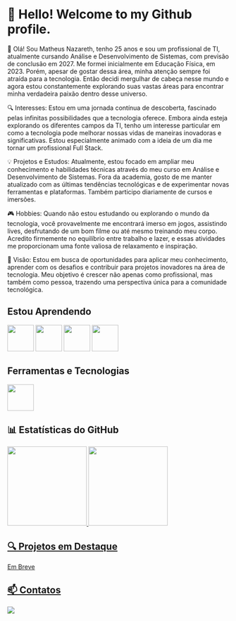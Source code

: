 # 👋 Hello! Welcome to my Github profile. 
👋 Olá! Sou Matheus Nazareth, tenho 25 anos e sou um profissional de TI, atualmente cursando Análise e Desenvolvimento de Sistemas, com previsão de conclusão em 2027. Me formei inicialmente em Educação Física, em 2023. Porém, apesar de gostar dessa área, minha atenção sempre foi atraída para a tecnologia. Então decidi mergulhar de cabeça nesse mundo e agora estou constantemente explorando suas vastas áreas para encontrar minha verdadeira paixão dentro desse universo.

🔍 Interesses: Estou em uma jornada contínua de descoberta, fascinado pelas infinitas possibilidades que a tecnologia oferece. Embora ainda esteja explorando os diferentes campos da TI, tenho um interesse particular em como a tecnologia pode melhorar nossas vidas de maneiras inovadoras e significativas. Estou especialmente animado com a ideia de um dia me tornar um profissional Full Stack.

💡 Projetos e Estudos: Atualmente, estou focado em ampliar meu conhecimento e habilidades técnicas através do meu curso em Análise e Desenvolvimento de Sistemas. Fora da academia, gosto de me manter atualizado com as últimas tendências tecnológicas e de experimentar novas ferramentas e plataformas. Também participo diariamente de cursos e imersões.

🎮 Hobbies: Quando não estou estudando ou explorando o mundo da tecnologia, você provavelmente me encontrará imerso em jogos, assistindo lives, desfrutando de um bom filme ou até mesmo treinando meu corpo. Acredito firmemente no equilíbrio entre trabalho e lazer, e essas atividades me proporcionam uma fonte valiosa de relaxamento e inspiração.

🌟 Visão: Estou em busca de oportunidades para aplicar meu conhecimento, aprender com os desafios e contribuir para projetos inovadores na área de tecnologia. Meu objetivo é crescer não apenas como profissional, mas também como pessoa, trazendo uma perspectiva única para a comunidade tecnológica.

## Estou Aprendendo

<img loading="lazy" src="https://cdn.jsdelivr.net/gh/devicons/devicon@latest/icons/javascript/javascript-original.svg" width="60" height="60"/>   <img loading="lazy" src="https://cdn.jsdelivr.net/gh/devicons/devicon@latest/icons/css3/css3-original.svg"  width="60" height="60"/> <img loading="lazy" src="https://cdn.jsdelivr.net/gh/devicons/devicon@latest/icons/html5/html5-original.svg" width="60" height="60" /> <img src="https://cdn.jsdelivr.net/gh/devicons/devicon@latest/icons/python/python-original-wordmark.svg" width="60" height="60" />

## Ferramentas e Tecnologias

<img loading="lazy" src="https://cdn.jsdelivr.net/gh/devicons/devicon/icons/git/git-original.svg" width="60" height="60"/>


<!--


- 🔭 I’m currently working on ...
- 🌱 I’m currently learning ...
- 👯 I’m looking to collaborate on ...
- 🤔 I’m looking for help with ...
- 💬 Ask me about ...
- 📫 How to reach me: ...
- ⚡ Fun fact: ...
-->
## 📊 Estatísticas do GitHub
<div>
<a href="https://github.com/MatheusNaza">
<img loading="lazy" height="180em" src="https://github-readme-stats.vercel.app/api/top-langs/?username=MatheusNaza&layout=compact&langs_count=7&theme=radical"/>
<img loading="lazy" height="180em" src= "https://github-readme-stats.vercel.app/api?username=MatheusNaza&show_icons=true&theme=radical"/>

</div>
  
## 🔍 Projetos em Destaque

<div>
  Em Breve
</div>
  
  ## 📫 Contatos
<div>
  <!--
<a href="https://www.youtube.com/seu-canal-youtube-aqui" target="_blank"><img loading="lazy" src="https://img.shields.io/badge/YouTube-FF0000?style=for-the-badge&logo=youtube&logoColor=white" target="_blank"></a>
<a href="https://instagram.com/seu-usuário-instagram-aqui" target="_blank"><img loading="lazy" src="https://img.shields.io/badge/-Instagram-%23E4405F?style=for-the-badge&logo=instagram&logoColor=white" target="_blank"></a>
<a href="https://www.twitch.tv/seu-usuário-aqui" target="_blank"><img loading="lazy" src="https://img.shields.io/badge/Twitch-9146FF?style=for-the-badge&logo=twitch&logoColor=white" target="_blank"></a>
<a href = "mailto:contato@seu-usuário-aqui"><img loading="lazy" src="https://img.shields.io/badge/Gmail-D14836?style=for-the-badge&logo=gmail&logoColor=white" target="_blank"></a>
  -->
<a href="https://www.linkedin.com/in/matheusnaza/" target="_blank"><img loading="lazy" src="https://img.shields.io/badge/-LinkedIn-%230077B5?style=for-the-badge&logo=linkedin&logoColor=white" target="_blank"></a>   
</div>
